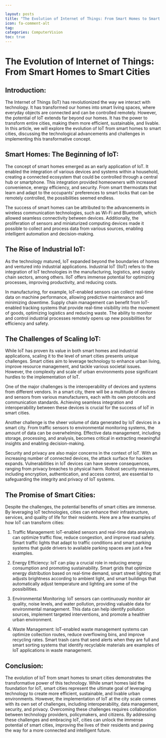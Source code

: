 ```yaml
---

layout: posts
title: "The Evolution of Internet of Things: From Smart Homes to Smart Cities"
icon: fa-comment-alt
tag:      
categories: ComputerVision
toc: true
---
```




# The Evolution of Internet of Things: From Smart Homes to Smart Cities

## Introduction:

The Internet of Things (IoT) has revolutionized the way we interact with technology. It has transformed our homes into smart living spaces, where everyday objects are connected and can be controlled remotely. However, the potential of IoT extends far beyond our homes. It has the power to transform entire cities, making them more efficient, sustainable, and livable. In this article, we will explore the evolution of IoT from smart homes to smart cities, discussing the technological advancements and challenges in implementing this transformative concept.

## Smart Homes: The Beginning of IoT:

The concept of smart homes emerged as an early application of IoT. It enabled the integration of various devices and systems within a household, creating a connected ecosystem that could be controlled through a central hub or smartphone. This integration provided homeowners with increased convenience, energy efficiency, and security. From smart thermostats that learn and adapt to the occupants' preferences to smart locks that can be remotely controlled, the possibilities seemed endless.

The success of smart homes can be attributed to the advancements in wireless communication technologies, such as Wi-Fi and Bluetooth, which allowed seamless connectivity between devices. Additionally, the proliferation of sensors and miniaturized computing devices made it possible to collect and process data from various sources, enabling intelligent automation and decision-making.

## The Rise of Industrial IoT:

As the technology matured, IoT expanded beyond the boundaries of homes and ventured into industrial applications. Industrial IoT (IIoT) refers to the integration of IoT technologies in the manufacturing, logistics, and supply chain sectors, among others. IIoT offers immense potential for optimizing processes, improving productivity, and reducing costs.

In manufacturing, for example, IoT-enabled sensors can collect real-time data on machine performance, allowing predictive maintenance and minimizing downtime. Supply chain management can benefit from IoT-enabled tracking systems that provide real-time visibility into the movement of goods, optimizing logistics and reducing waste. The ability to monitor and control industrial processes remotely opens up new possibilities for efficiency and safety.

## The Challenges of Scaling IoT:

While IoT has proven its value in both smart homes and industrial applications, scaling it to the level of smart cities presents unique challenges. Smart cities aim to leverage technology to enhance urban living, improve resource management, and tackle various societal issues. However, the complexity and scale of urban environments pose significant hurdles to the implementation of IoT.

One of the major challenges is the interoperability of devices and systems from different vendors. In a smart city, there will be a multitude of devices and sensors from various manufacturers, each with its own protocols and communication standards. Achieving seamless integration and interoperability between these devices is crucial for the success of IoT in smart cities.

Another challenge is the sheer volume of data generated by IoT devices in a smart city. From traffic sensors to environmental monitoring systems, the amount of data can be overwhelming. Effective data management, including storage, processing, and analysis, becomes critical in extracting meaningful insights and enabling decision-making.

Security and privacy are also major concerns in the context of IoT. With an increasing number of connected devices, the attack surface for hackers expands. Vulnerabilities in IoT devices can have severe consequences, ranging from privacy breaches to physical harm. Robust security measures, including encryption, authentication, and access control, are essential to safeguarding the integrity and privacy of IoT systems.

## The Promise of Smart Cities:

Despite the challenges, the potential benefits of smart cities are immense. By leveraging IoT technologies, cities can enhance their infrastructure, services, and quality of life for their residents. Here are a few examples of how IoT can transform cities:

1. Traffic Management: IoT-enabled sensors and real-time data analysis can optimize traffic flow, reduce congestion, and improve road safety. Smart traffic lights that adapt to traffic conditions and smart parking systems that guide drivers to available parking spaces are just a few examples.

2. Energy Efficiency: IoT can play a crucial role in reducing energy consumption and promoting sustainability. Smart grids that optimize energy distribution based on real-time demand, smart street lighting that adjusts brightness according to ambient light, and smart buildings that automatically adjust temperature and lighting are some of the possibilities.

3. Environmental Monitoring: IoT sensors can continuously monitor air quality, noise levels, and water pollution, providing valuable data for environmental management. This data can help identify pollution sources, implement targeted interventions, and promote a healthier urban environment.

4. Waste Management: IoT-enabled waste management systems can optimize collection routes, reduce overflowing bins, and improve recycling rates. Smart trash cans that send alerts when they are full and smart sorting systems that identify recyclable materials are examples of IoT applications in waste management.

## Conclusion:

The evolution of IoT from smart homes to smart cities demonstrates the transformative power of this technology. While smart homes laid the foundation for IoT, smart cities represent the ultimate goal of leveraging technology to create more efficient, sustainable, and livable urban environments. However, the implementation of IoT at the city scale comes with its own set of challenges, including interoperability, data management, security, and privacy. Overcoming these challenges requires collaboration between technology providers, policymakers, and citizens. By addressing these challenges and embracing IoT, cities can unlock the immense potential of smart cities, improving the lives of their residents and paving the way for a more connected and intelligent future.